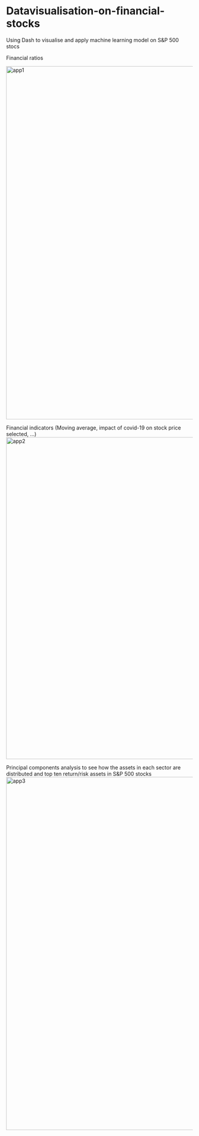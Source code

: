# Datavisualisation-on-financial-stocks
Using Dash to visualise and apply machine learning model on S&amp;P 500 stocs

Financial ratios 

<img width="951" alt="app1" src="https://user-images.githubusercontent.com/63747282/126172770-84edc6c1-cf57-4f40-8438-0a73ea0bdf79.PNG">

Financial indicators (Moving average, impact of covid-19 on stock price selected, ...)
<img width="867" alt="app2" src="https://user-images.githubusercontent.com/63747282/126172391-3cb14d80-09e6-48f9-a2e8-0bf3d4d2d900.PNG">

Principal components analysis to see how the assets in each sector are distributed and top ten return/risk assets in S&P 500 stocks
<img width="951" alt="app3" src="https://user-images.githubusercontent.com/63747282/126172394-2246509b-fc9c-4a1f-85f3-ac5ef804bef2.PNG">
